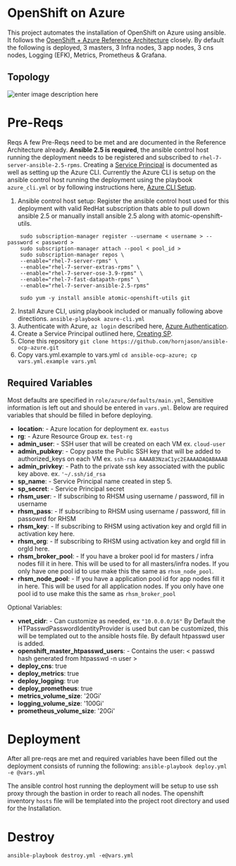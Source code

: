
# OpenShift on Azure
This project automates the installation of OpenShift on Azure using ansible.  It follows the [OpenShift + Azure Reference Architecture](https://access.redhat.com/documentation/en-us/reference_architectures/2018/html-single/deploying_and_managing_openshift_3.9_on_azure/) closely. By default the following is deployed, 3 masters, 3 Infra nodes, 3 app nodes, 3 cns nodes, Logging (EFK), Metrics, Prometheus & Grafana.

## Topology

![enter image description here](https://access.redhat.com/webassets/avalon/d/Reference_Architectures-2018-Deploying_and_Managing_OpenShift_3.9_on_Azure-en-US/images/582f7bc50a94c64d5fbc330296a2697a/topology.png)

# Pre-Reqs

Reqs
A few Pre-Reqs need to be met and are documented in the Reference Architecture already.  **Ansible 2.5 is required**, the ansible control host running the deployment needs to be registered and subscribed to `rhel-7-server-ansible-2.5-rpms`.  Creating a [Service Principal](https://access.redhat.com/documentation/en-us/reference_architectures/2018/html-single/deploying_and_managing_openshift_3.9_on_azure/#service_principal) is documented as well as setting up the Azure CLI.  Currently the Azure CLI is setup on the ansible control host running the deployment using the playbook `azure_cli.yml` or by following instructions here, [Azure CLI Setup](https://access.redhat.com/documentation/en-us/reference_architectures/2018/html-single/deploying_and_managing_openshift_3.9_on_azure/#azure_cli_setup).

 1. Ansible control host setup:
    Register the ansible control host used for this deployment with valid RedHat subscription thats able to pull down ansible     2.5 or manually install ansible 2.5 along with atomic-openshift-utils.
```
    sudo subscription-manager register --username < username > --password < password >
    sudo subscription-manager attach --pool < pool_id >
    sudo subscription-manager repos \
    --enable="rhel-7-server-rpms" \
    --enable="rhel-7-server-extras-rpms" \
    --enable="rhel-7-server-ose-3.9-rpms" \
    --enable="rhel-7-fast-datapath-rpms" \
    --enable="rhel-7-server-ansible-2.5-rpms"

    sudo yum -y install ansible atomic-openshift-utils git
```

 2.  Install Azure CLI,  using playbook included or manually following above directions.
`ansible-playbook azure-cli.yml`
 4. Authenticate with Azure,  `az login`  described here, [Azure Authentication](https://docs.microsoft.com/en-us/cli/azure/authenticate-azure-cli?view=azure-cli-latest).
 5. Create a Service Principal outlined here, [Creating SP](https://access.redhat.com/documentation/en-us/reference_architectures/2018/html-single/deploying_and_managing_openshift_3.9_on_azure/#service_principal).
 6. Clone this repository
 `git clone https://github.com/hornjason/ansible-ocp-azure.git`
 7. Copy vars.yml.example to vars.yml
  `cd ansible-ocp-azure; cp vars.yml.example vars.yml `
 

## Required Variables
Most defaults are specified in `role/azure/defaults/main.yml`,  Sensitive information is left out and should be entered in `vars.yml`.  Below are required variables that should be filled in before deploying.

 - **location**:  - Azure location for deployment ex. `eastus`
 - **rg**:  - Azure Resource Group ex. `test-rg`
- **admin_user**: - SSH user that will be created on each VM ex. `cloud-user`
- **admin_pubkey**: - Copy paste the Public SSH key that will be added to authorized_keys on each VM ex.
 `ssh-rsa AAAAB3NzaC1yc2EAAAADAQABAAAB`
 - **admin_privkey**: - Path to the private ssh key associated with the public key above.  ex. `'~/.ssh/id_rsa`
 - **sp_name**: - Service Principal name created in step 5.
 - **sp_secret**: - Service Principal secret 
 - **rhsm_user**: - If subscribing to RHSM using username / password, fill in username
 - **rhsm_pass**: - If subscribing to RHSM using username / password, fill in passowrd for RHSM 
 - **rhsm_key**: -  If subscribing to RHSM using activation key and orgId fill in activation key here.
 - **rhsm_org**: - If subscribing to RHSM using activation key and orgId fill in orgId here.
 - **rhsm_broker_pool**: - If you have a broker pool id for masters / infra nodes fill it in here.  This will be used to for all masters/infra nodes.  If you only have one pool id to use make this the same as `rhsm_node_pool`.
 - **rhsm_node_pool**: - If you have a application pool id for app nodes fill it in here.  This will be used for all application nodes.  If you only have one pool id to use make this the same as `rhsm_broker_pool`
 

Optional Variables:

 - **vnet_cidr**: - Can customize as needed, ex `"10.0.0.0/16"`
By Default the HTPasswdPasswordIdentityProvider is used but can be customized,  this will be templated out to the ansible hosts file.  By default htpasswd user is added.
- **openshift_master_htpasswd_users**: - Contains the user: < passwd hash generated from htpasswd -n user >
- **deploy_cns**: true
- **deploy_metrics**: true
- **deploy_logging**: true
- **deploy_prometheus**: true
- **metrics_volume_size**: '20Gi'
- **logging_volume_size**: '100Gi'
- **prometheus_volume_size**: '20Gi'

# Deployment
After all pre-reqs are met and required variables have been filled out the deployment consists of running the following:
`ansible-playbook deploy.yml -e @vars.yml`

The ansible control host running the deployment will be setup to use ssh proxy through the bastion in order to reach all nodes.  The openshift inventory `hosts` file will be templated into the project root directory and used for the Installation.  

# Destroy
`ansible-playbook destroy.yml -e@vars.yml`
